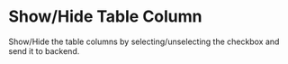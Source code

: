 # Show/Hide Table Column

Show/Hide the table columns by selecting/unselecting the checkbox and send it to backend.
